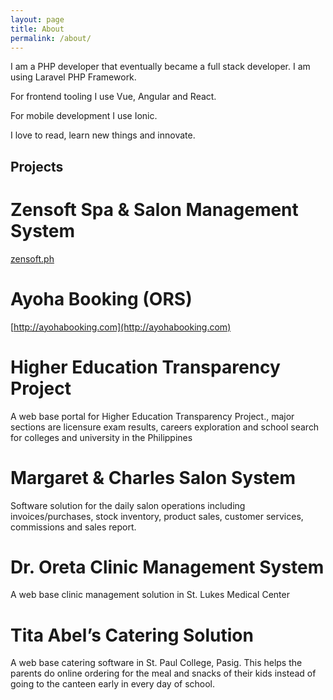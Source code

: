 ```yaml
---
layout: page
title: About
permalink: /about/
---
```


I am a PHP developer that eventually became a full stack developer.	I am using Laravel PHP Framework.

For frontend tooling I use Vue, Angular and React.

For mobile development I use Ionic.

I love to read, learn new things and innovate. 

## Projects

# Zensoft Spa & Salon Management System

[zensoft.ph](zensoft.ph)

# Ayoha Booking (ORS)

[http://ayohabooking.com](http://ayohabooking.com)

# Higher Education Transparency Project

A web base portal for Higher Education Transparency Project., major sections are licensure exam results, careers exploration and school search for colleges and university in the Philippines

# Margaret & Charles Salon System

Software solution for the daily salon operations including invoices/purchases, stock inventory, product
sales, customer services, commissions and sales report.

# Dr. Oreta Clinic Management System

A web base clinic management solution in St. Lukes Medical Center

# Tita Abel’s Catering Solution

A web base catering software in St. Paul College, Pasig. This helps the parents do online ordering for
the meal and snacks of their kids instead of going to the canteen early in every day of school.
